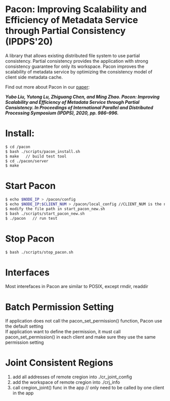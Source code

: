 # Pacon: Improving Scalability and Efficiency of Metadata Service through Partial Consistency (IPDPS'20)
A library that allows existing distributed file system to use partial consistency. Partial consistency provides the application with strong consistency guarantee for only its workspace. Pacon improves the scalability of metadata service by optimizing the consistency model of client side metadata cache. 

Find out more about Pacon in our [paper](https://ieeexplore.ieee.org/abstract/document/9139884):

***Yubo Liu, Yutong Lu, Zhiguang Chen, and Ming Zhao. Pacon: Improving Scalability and Efficiency of Metadata Service through Partial Consistency. In Proceedings of International Parallel and Distributed Processing Symposium (IPDPS), 2020, pp. 986–996.***

# Install:  
```bash
$ cd /pacon
$ bash ./scripts/pacon_install.sh   
$ make   // build test tool      
$ cd ./pacon/server
$ make 
```

# Start Pacon  
```bash
$ echo $NODE_IP > /pacon/config 
$ echo $NODE_IP:$CLIENT_NUM > /pacon/local_config //CLIENT_NUM is the number of current clients in this node  
$ modify the file path in start_pacon_new.sh   
$ bash ./scripts/start_pacon_new.sh
$ ./pacon   // run test  
```

# Stop Pacon  
```bash
$ bash ./scripts/stop_pacon.sh
```

# Interfaces  
Most interefaces in Pacon are similar to POSIX, except rmdir, readdir  


# Batch Permission Setting
If application does not call the pacon_set_permission() function, Pacon use the default setting     
If application want to define the permission, it must call pacon_set_permission() in each client and make sure they use the same permission setting     

# Joint Consistent Regions
1. add all addresses of remote cregion into ./cr_joint_config    
2. add the workspace of remote cregion into ./crj_info    
3. call cregion_joint() func in the app  // only need to be called by one client in the app   